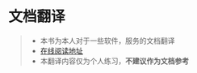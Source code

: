 文档翻译
========

> + 本书为本人对于一些软件，服务的文档翻译
> + [在线阅读地址](https://www.gitbook.com/book/bwangel23/translate/details)
> + 本翻译内容仅为个人练习，__不建议作为文档参考__
